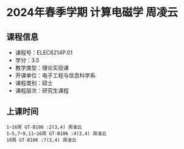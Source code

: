 # 2024年春季学期 计算电磁学 周凌云






## 课程信息

- 课程号：ELEC6214P.01
- 学分：3.5
- 教学类型：理论实验课
- 开课单位：电子工程与信息科学系
- 课程类别：硕士
- 课程层次：研究生课程

## 上课时间

```
1~16周 GT-B106 :2(3,4) 周凌云
1~5,7~9,11~16周 GT-B106 :4(3,4) 周凌云
10周 GT-B106 :7(3,4) 周凌云
```

